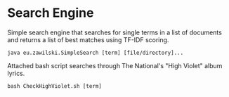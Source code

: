 # Search Engine
Simple search engine that searches for single terms in a list of documents and returns a list of best matches using TF-IDF scoring. 

`java eu.zawilski.SimpleSearch [term] [file/directory]...`

Attached bash script searches through The National's "High Violet" album lyrics. 

`bash CheckHighViolet.sh [term]`

